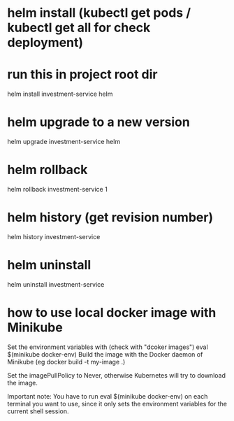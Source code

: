 # helm install (kubectl get pods / kubectl get all for check deployment)

# run this in project root dir

helm install investment-service helm

# helm upgrade to a new version

helm upgrade investment-service helm

# helm rollback

helm rollback investment-service 1

# helm history (get revision number)

helm history investment-service

# helm uninstall

helm uninstall investment-service

# how to use local docker image with Minikube

Set the environment variables with (check with "dcoker images")
eval $(minikube docker-env)
Build the image with the Docker daemon of Minikube (eg docker build -t my-image .)

Set the imagePullPolicy to Never, otherwise Kubernetes will try to download the image.

Important note: You have to run eval $(minikube docker-env) on each terminal you want to use, since it only sets the environment variables for the current shell session.
